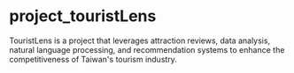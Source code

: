 # project_touristLens
TouristLens is a project that leverages attraction reviews, data analysis, natural language processing, and recommendation systems to enhance the competitiveness of Taiwan's tourism industry.
